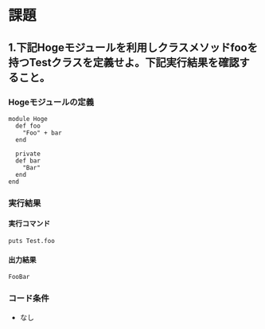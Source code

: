 # 課題

## 1.下記Hogeモジュールを利用しクラスメソッドfooを持つTestクラスを定義せよ。下記実行結果を確認すること。

### Hogeモジュールの定義
```
module Hoge
  def foo
    "Foo" + bar
  end

  private
  def bar
    "Bar"
  end
end
```

### 実行結果

#### 実行コマンド
```
puts Test.foo
```
#### 出力結果
```
FooBar
```

### コード条件
- なし